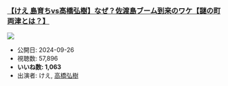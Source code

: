 ### [【けえ 島育ちvs高橋弘樹】なぜ？佐渡島ブーム到来のワケ【謎の町 両津とは？】](https://www.youtube.com/watch?v=el7pU-wbUuM)
[![](https://img.youtube.com/vi/el7pU-wbUuM/sddefault.jpg)](https://www.youtube.com/watch?v=el7pU-wbUuM)
-   公開日: 2024-09-26
-   視聴数: 57,896
-   **いいね数: 1,063**
-   出演者: けえ, [高橋弘樹](/rehacq_fan/people/高橋弘樹 "wikilink")
